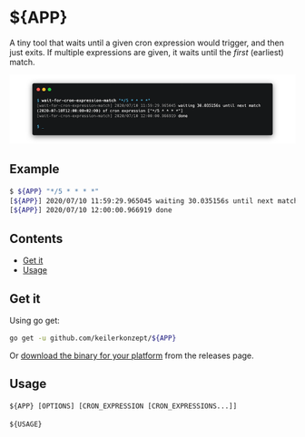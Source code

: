 # ${APP}

A tiny tool that waits until a given cron expression would trigger, and then just exits. If multiple expressions are given, it waits until the _first_ (earliest) match.

![image](doc/screenshot.png)

## Example


```sh
$ ${APP} "*/5 * * * *"
[${APP}] 2020/07/10 11:59:29.965045 waiting 30.035156s until next match (2020-07-10T12:00:00+02:00) of cron expression ["*/5 * * * *"]
[${APP}] 2020/07/10 12:00:00.966919 done
```

## Contents

- [Get it](#get-it)
- [Usage](#usage)

## Get it

Using go get:

```bash
go get -u github.com/keilerkonzept/${APP}
```

Or [download the binary for your platform](https://github.com/keilerkonzept/${APP}/releases/latest) from the releases page.

## Usage

```text
${APP} [OPTIONS] [CRON_EXPRESSION [CRON_EXPRESSIONS...]]

${USAGE}
```
